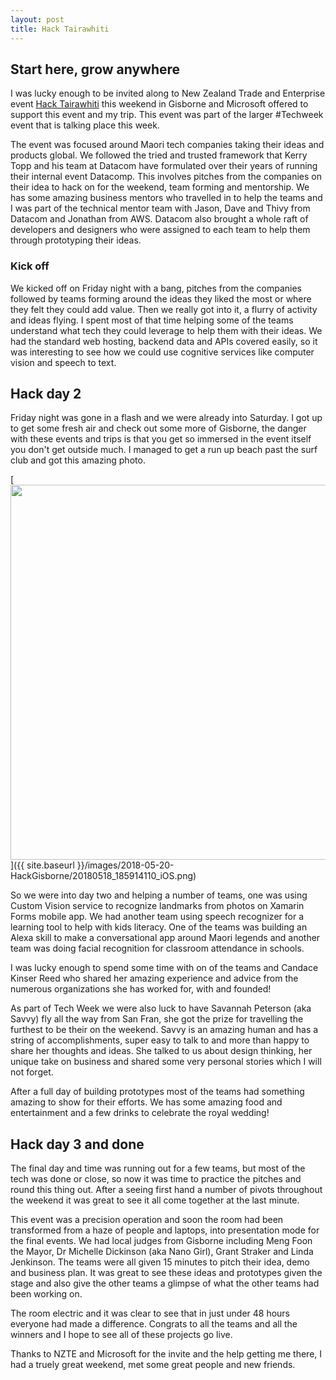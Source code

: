 ```yaml
---
layout: post
title: Hack Tairawhiti
---
```


## Start here, grow anywhere

I was lucky enough to be invited along to New Zealand Trade and Enterprise event [Hack Tairawhiti](https://www.startheregrowanywhere.co.nz/) this weekend in Gisborne and Microsoft offered to support this event and my trip. This event was part of the larger #Techweek event that is talking place this week.

The event was focused around Maori tech companies taking their ideas and products global. We followed the tried and trusted framework that Kerry Topp and his team at Datacom have formulated over their years of running their internal event Datacomp. This involves pitches from the companies on their idea to hack on for the weekend, team forming and mentorship. We has some amazing business mentors who travelled in to help the teams and I was part of the technical mentor team with Jason, Dave and Thivy from Datacom and Jonathan from AWS. Datacom also brought a whole raft of developers and designers who were assigned to each team to help them through prototyping their ideas.

### Kick off

We kicked off on Friday night with a bang, pitches from the companies followed by teams forming around the ideas they liked the most or where they felt they could add value. Then we really got into it, a flurry of activity and ideas flying. I spent most of that time helping some of the teams understand what tech they could leverage to help them with their ideas. We had the standard web hosting, backend data and APIs covered easily, so it was interesting to see how we could use cognitive services like computer vision and speech to text.

## Hack day 2

Friday night was gone in a flash and we were already into Saturday. I got up to get some fresh air and check out some more of Gisborne, the danger with these events and trips is that you get so immersed in the event itself you don't get outside much. I managed to get a run up beach past the surf club and got this amazing photo.

[<img src="{{ site.baseurl }}/images/2018-05-20-HackGisborne/20180518_185914110_iOS.png" style="width: 600px;"/>]({{ site.baseurl }}/images/2018-05-20-HackGisborne/20180518_185914110_iOS.png)

So we were into day two and helping a number of teams, one was using Custom Vision service to recognize landmarks from photos on Xamarin Forms mobile app. We had another team using speech recognizer for a learning tool to help with kids literacy. One of the teams was building an Alexa skill to make a conversational app around Maori legends and another team was doing facial recognition for classroom attendance in schools.

I was lucky enough to spend some time with on of the teams and Candace Kinser Reed who shared her amazing experience and advice from the numerous organizations she has worked for, with and founded!

As part of Tech Week we were also luck to have Savannah Peterson (aka Savvy) fly all the way from San Fran, she got the prize for travelling the furthest to be their on the weekend. Savvy is an amazing human and has a string of accomplishments, super easy to talk to and more than happy to share her thoughts and ideas. She talked to us about design thinking, her unique take on business and shared some very personal stories which I will not forget.

After a full day of building prototypes most of the teams had something amazing to show for their efforts. We has some amazing food and entertainment and a few drinks to celebrate the royal wedding!

## Hack day 3 and done

The final day and time was running out for a few teams, but most of the tech was done or close, so now it was time to practice the pitches and round this thing out. After a seeing first hand a number of pivots throughout the weekend it was great to see it all come together at the last minute.

This event was a precision operation and soon the room had been transformed from a haze of people and laptops, into presentation mode for the final events. We had local judges from Gisborne including Meng Foon the Mayor, Dr Michelle Dickinson (aka Nano Girl), Grant Straker and Linda Jenkinson. The teams were all given 15 minutes to pitch their idea, demo and business plan. It was great to see these ideas and prototypes given the stage and also give the other teams a glimpse of what the other teams had been working on.

The room electric and it was clear to see that in just under 48 hours everyone had made a difference. Congrats to all the teams and all the winners and I hope to see all of these projects go live.

Thanks to NZTE and Microsoft for the invite and the help getting me there, I had a truely great weekend, met some great people and new friends.